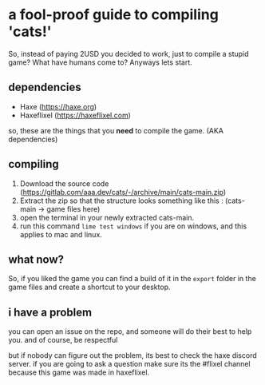 # a fool-proof guide to compiling 'cats!'
So, instead of paying 2USD you decided to work, just to compile a stupid game? What have humans come to? Anyways lets start. 

## dependencies
- Haxe (https://haxe.org)
- Haxeflixel (https://haxeflixel.com)


so, these are the things that you **need** to compile the game. (AKA dependencies)

## compiling
1. Download the source code (https://gitlab.com/aaa.dev/cats/-/archive/main/cats-main.zip)
2. Extract the zip so that the structure looks something like this : (cats-main -> game files here)
3. open the terminal in your newly extracted cats-main. 
4. run this command `lime test windows` if you are on windows, and this applies to mac and linux.

## what now? 
So, if you liked the game you can find a build of it in the `export` folder in the game files
and create a shortcut to your desktop.

## i have a problem
you can open an issue on the repo, and someone will do their best to help you.
and of course, be respectful

but if nobody can figure out the problem, its best to check the haxe discord server.  if you are going to ask a question make sure its the #flixel channel because this game was made in haxeflixel.